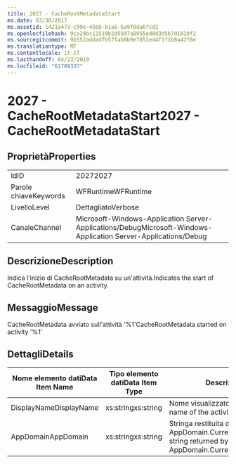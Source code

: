 ```yaml
---
title: 2027 - CacheRootMetadataStart
ms.date: 03/30/2017
ms.assetid: 1421a473-c99e-45bb-b1ab-6a9f8da6fcd2
ms.openlocfilehash: 9ca29bc11519b2d5947a8955ed8d3d5b7d1820f2
ms.sourcegitcommit: 9b552addadfb57fab0b9e7852ed4f1f1b8a42f8e
ms.translationtype: MT
ms.contentlocale: it-IT
ms.lasthandoff: 04/23/2019
ms.locfileid: "61789337"
---
```

# <a name="2027---cacherootmetadatastart"></a><span data-ttu-id="906f4-102">2027 - CacheRootMetadataStart</span><span class="sxs-lookup"><span data-stu-id="906f4-102">2027 - CacheRootMetadataStart</span></span>
## <a name="properties"></a><span data-ttu-id="906f4-103">Proprietà</span><span class="sxs-lookup"><span data-stu-id="906f4-103">Properties</span></span>  
  
|||  
|-|-|  
|<span data-ttu-id="906f4-104">Id</span><span class="sxs-lookup"><span data-stu-id="906f4-104">ID</span></span>|<span data-ttu-id="906f4-105">2027</span><span class="sxs-lookup"><span data-stu-id="906f4-105">2027</span></span>|  
|<span data-ttu-id="906f4-106">Parole chiave</span><span class="sxs-lookup"><span data-stu-id="906f4-106">Keywords</span></span>|<span data-ttu-id="906f4-107">WFRuntime</span><span class="sxs-lookup"><span data-stu-id="906f4-107">WFRuntime</span></span>|  
|<span data-ttu-id="906f4-108">Livello</span><span class="sxs-lookup"><span data-stu-id="906f4-108">Level</span></span>|<span data-ttu-id="906f4-109">Dettagliato</span><span class="sxs-lookup"><span data-stu-id="906f4-109">Verbose</span></span>|  
|<span data-ttu-id="906f4-110">Canale</span><span class="sxs-lookup"><span data-stu-id="906f4-110">Channel</span></span>|<span data-ttu-id="906f4-111">Microsoft-Windows-Application Server-Applications/Debug</span><span class="sxs-lookup"><span data-stu-id="906f4-111">Microsoft-Windows-Application Server-Applications/Debug</span></span>|  
  
## <a name="description"></a><span data-ttu-id="906f4-112">Descrizione</span><span class="sxs-lookup"><span data-stu-id="906f4-112">Description</span></span>  
 <span data-ttu-id="906f4-113">Indica l'inizio di CacheRootMetadata su un'attività.</span><span class="sxs-lookup"><span data-stu-id="906f4-113">Indicates the start of CacheRootMetadata on an activity.</span></span>  
  
## <a name="message"></a><span data-ttu-id="906f4-114">Messaggio</span><span class="sxs-lookup"><span data-stu-id="906f4-114">Message</span></span>  
 <span data-ttu-id="906f4-115">CacheRootMetadata avviato sull'attività '%1'</span><span class="sxs-lookup"><span data-stu-id="906f4-115">CacheRootMetadata started on activity '%1'</span></span>  
  
## <a name="details"></a><span data-ttu-id="906f4-116">Dettagli</span><span class="sxs-lookup"><span data-stu-id="906f4-116">Details</span></span>  
  
|<span data-ttu-id="906f4-117">Nome elemento dati</span><span class="sxs-lookup"><span data-stu-id="906f4-117">Data Item Name</span></span>|<span data-ttu-id="906f4-118">Tipo elemento dati</span><span class="sxs-lookup"><span data-stu-id="906f4-118">Data Item Type</span></span>|<span data-ttu-id="906f4-119">Descrizione</span><span class="sxs-lookup"><span data-stu-id="906f4-119">Description</span></span>|  
|--------------------|--------------------|-----------------|  
|<span data-ttu-id="906f4-120">DisplayName</span><span class="sxs-lookup"><span data-stu-id="906f4-120">DisplayName</span></span>|<span data-ttu-id="906f4-121">xs:string</span><span class="sxs-lookup"><span data-stu-id="906f4-121">xs:string</span></span>|<span data-ttu-id="906f4-122">Nome visualizzato dell'attività.</span><span class="sxs-lookup"><span data-stu-id="906f4-122">The display name of the activity.</span></span>|  
|<span data-ttu-id="906f4-123">AppDomain</span><span class="sxs-lookup"><span data-stu-id="906f4-123">AppDomain</span></span>|<span data-ttu-id="906f4-124">xs:string</span><span class="sxs-lookup"><span data-stu-id="906f4-124">xs:string</span></span>|<span data-ttu-id="906f4-125">Stringa restituita da AppDomain.CurrentDomain.FriendlyName.</span><span class="sxs-lookup"><span data-stu-id="906f4-125">The string returned by AppDomain.CurrentDomain.FriendlyName.</span></span>|
